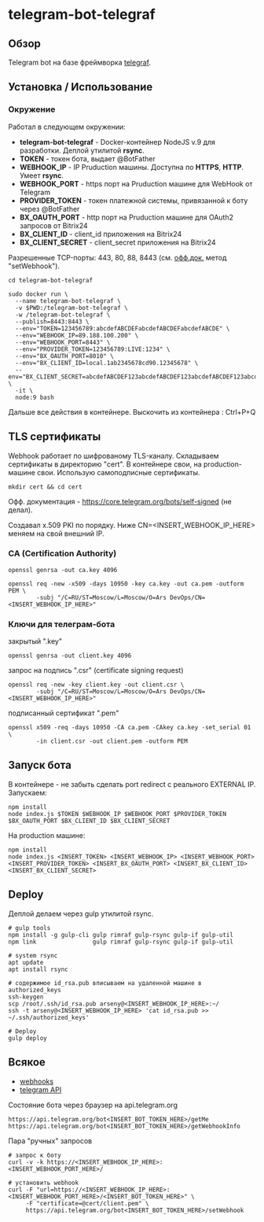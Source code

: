 # telegram-bot-telegraf



## Обзор
Telegram bot на базе фреймворка [telegraf](https://github.com/telegraf/telegraf).



## Установка / Использование

### Окружение
Работал в следующем окружении:

- **telegram-bot-telegraf** - Docker-контейнер NodeJS v.9 для разработки. Деплой утилитой **rsync**.
- **TOKEN** - токен бота, выдает @BotFather
- **WEBHOOK_IP** - IP Pruduction машины. Доступна по **HTTPS**, **HTTP**. Умеет **rsync**.
- **WEBHOOK_PORT** - https порт на Pruduction машине для WebHook от Telegram
- **PROVIDER_TOKEN** - токен платежной системы, привязанной к боту через @BotFather
- **BX_OAUTH_PORT** - http порт на Pruduction машине для OAuth2 запросов от Bitrix24
- **BX_CLIENT_ID** - client_id приложения на Bitrix24
- **BX_CLIENT_SECRET** - client_secret приложения на Bitrix24

Разрешенные TCP-порты: 443, 80, 88, 8443 (см. [офф.док.](https://core.telegram.org/bots/api) метод "setWebhook").
```
cd telegram-bot-telegraf

sudo docker run \
  --name telegram-bot-telegraf \
  -v $PWD:/telegram-bot-telegraf \
  -w /telegram-bot-telegraf \
  --publish=8443:8443 \
  --env="TOKEN=123456789:abcdefABCDEFabcdefABCDEFabcdefABCDE" \
  --env="WEBHOOK_IP=89.188.100.200" \
  --env="WEBHOOK_PORT=8443" \
  --env="PROVIDER_TOKEN=123456789:LIVE:1234" \
  --env="BX_OAUTH_PORT=8010" \
  --env="BX_CLIENT_ID=local.1ab2345678cd90.12345678" \
  --env="BX_CLIENT_SECRET=abcdefABCDEF123abcdefABCDEF123abcdefABCDEF123abcde" \
  -it \
  node:9 bash
```

Дальше все действия в контейнере. Выскочить из контейнера : Ctrl+P+Q



## TLS сертификаты

Webhook работает по шифрованому TLS-каналу. Складываем сертификаты в директорию "cert". В контейнере свои, на production-машине свои. Использую самоподписные сертификаты.
```
mkdir cert && cd cert
```

Офф. документация - https://core.telegram.org/bots/self-signed (не делал).

Создавал x.509 PKI по порядку. Ниже CN=<INSERT_WEBHOOK_IP_HERE> меняем на свой внешний IP.

### CA (Certification Authority)
```
openssl genrsa -out ca.key 4096

openssl req -new -x509 -days 10950 -key ca.key -out ca.pem -outform PEM \
        -subj "/C=RU/ST=Moscow/L=Moscow/O=Ars DevOps/CN=<INSERT_WEBHOOK_IP_HERE>"
```

### Ключи для телеграм-бота
закрытый ".key"
```
openssl genrsa -out client.key 4096
```
запрос на подпись ".csr" (certificate signing request)
```
openssl req -new -key client.key -out client.csr \
        -subj "/C=RU/ST=Moscow/L=Moscow/O=Ars DevOps/CN=<INSERT_WEBHOOK_IP_HERE>"
```
подписанный сертификат ".pem"
```
openssl x509 -req -days 10950 -CA ca.pem -CAkey ca.key -set_serial 01 \
        -in client.csr -out client.pem -outform PEM 
```



## Запуск бота

В контейнере - не забыть сделать port redirect с реального EXTERNAL IP. Запускаем:
```
npm install
node index.js $TOKEN $WEBHOOK_IP $WEBHOOK_PORT $PROVIDER_TOKEN $BX_OAUTH_PORT $BX_CLIENT_ID $BX_CLIENT_SECRET
```

На production машине:
```
npm install
node index.js <INSERT_TOKEN> <INSERT_WEBHOOK_IP> <INSERT_WEBHOOK_PORT> <INSERT_PROVIDER_TOKEN> <INSERT_BX_OAUTH_PORT> <INSERT_BX_CLIENT_ID> <INSERT_BX_CLIENT_SECRET>
```



## Deploy

Деплой делаем через gulp утилитой rsync.
```
# gulp tools
npm install -g gulp-cli gulp rimraf gulp-rsync gulp-if gulp-util
npm link                gulp rimraf gulp-rsync gulp-if gulp-util

# system rsync
apt update
apt install rsync

# содержимое id_rsa.pub вписываем на удаленной машине в authorized_keys
ssh-keygen
scp /root/.ssh/id_rsa.pub arseny@<INSERT_WEBHOOK_IP_HERE>:~/
ssh -t arseny@<INSERT_WEBHOOK_IP_HERE> 'cat id_rsa.pub >> ~/.ssh/authorized_keys'

# Deploy
gulp deploy
```



## Всякое
- [webhooks](https://core.telegram.org/bots/webhooks)
- [telegram API](https://core.telegram.org/bots/api)

Состояние бота через браузер на api.telegram.org
```
https://api.telegram.org/bot<INSERT_BOT_TOKEN_HERE>/getMe
https://api.telegram.org/bot<INSERT_BOT_TOKEN_HERE>/getWebhookInfo
```

Пара "ручных" запросов
```
# запрос к боту
curl -v -k https://<INSERT_WEBHOOK_IP_HERE>:<INSERT_WEBHOOK_PORT_HERE>/

# установить webhook
curl -F "url=https://<INSERT_WEBHOOK_IP_HERE>:<INSERT_WEBHOOK_PORT_HERE>/<INSERT_BOT_TOKEN_HERE>" \
     -F "certificate=@cert/client.pem" \
     https://api.telegram.org/bot<INSERT_BOT_TOKEN_HERE>/setWebhook
```